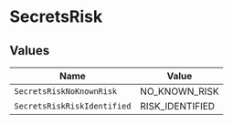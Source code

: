 # SecretsRisk


## Values

| Name                        | Value                       |
| --------------------------- | --------------------------- |
| `SecretsRiskNoKnownRisk`    | NO_KNOWN_RISK               |
| `SecretsRiskRiskIdentified` | RISK_IDENTIFIED             |